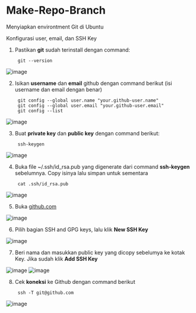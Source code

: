 # Make-Repo-Branch

Menyiapkan environtment Git di Ubuntu

Konfigurasi user, email, dan SSH Key

1. Pastikan __git__ sudah terinstall dengan command:

        git --version

![image](https://user-images.githubusercontent.com/40049149/186727954-87f23a9c-cd15-4fa1-9041-0d8f7504d1fb.png)

2. Isikan __username__ dan __email__ github dengan command berikut (isi username dan email dengan benar)

        git config --global user.name "your.github-user.name"        
        git config --global user.email "your.github-user.email"
        git config --list
        
![image](https://user-images.githubusercontent.com/40049149/186728898-14625b5c-3be6-428c-a459-f84d171aa5f7.png)

3. Buat __private key__ dan __public key__ dengan command berikut:

        ssh-keygen

![image](https://user-images.githubusercontent.com/40049149/186729545-21c43575-3000-4152-80d6-131fd849bf13.png)

4. Buka file ~/.ssh/id_rsa.pub yang digenerate dari command __ssh-keygen__ sebelumnya. Copy isinya lalu simpan untuk sementara

        cat .ssh/id_rsa.pub

![image](https://user-images.githubusercontent.com/40049149/186731321-4b97a6a3-e628-4122-b4b1-feb468f044e0.png)

5. Buka [github.com](https://github.com/settings/keys)

![image](https://user-images.githubusercontent.com/40049149/186731274-d76e5838-fa74-4518-ad27-b0ba305e7637.png)

6. Pilih bagian SSH and GPG keys, lalu klik __New SSH Key__

![image](https://user-images.githubusercontent.com/40049149/186732335-198f9f7f-f975-4149-bb11-fc613e01224b.png)

7. Beri nama dan masukkan public key yang dicopy sebelumya ke kotak Key. Jika sudah klik __Add SSH Key__

![image](https://user-images.githubusercontent.com/40049149/186732608-76da5e05-74a8-4b87-8562-beebd1a8447b.png)
![image](https://user-images.githubusercontent.com/40049149/186733186-e5587ea2-952a-4372-baca-74f5592abac8.png)

8. Cek __koneksi__ ke Github dengan command berikut

        ssh -T git@github.com
        
![image](https://user-images.githubusercontent.com/40049149/186733272-ffc2233e-b9d2-4b18-9597-8c4faa65e111.png)

